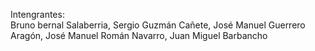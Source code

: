 Intengrantes: <br>
Bruno bernal Salaberria, Sergio Guzmán Cañete, José Manuel Guerrero Aragón, José Manuel Román Navarro, Juan Miguel Barbancho
